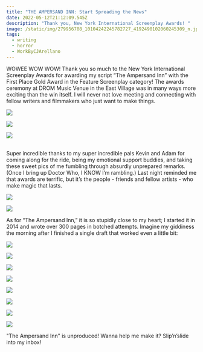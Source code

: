 ```yaml
---
title: "THE AMPERSAND INN: Start Spreading the News"
date: 2022-05-12T21:12:09.545Z
description: "Thank you, New York International Screenplay Awards! "
image: /static/img/279956708_10104242245782727_4192490102060245309_n.jpg
tags:
  - writing
  - horror
  - WorkByCJArellano
---
```

WOWEE WOW WOW! Thank you so much to the New York International Screenplay Awards for awarding my script “The Ampersand Inn” with the First Place Gold Award in the Feature Screenplay category! The awards ceremony at DROM Music Venue in the East Village was in many ways more exciting than the win itself. I will never not love meeting and connecting with fellow writers and filmmakers who just want to make things.  

![](/static/img/279956708_10104242245782727_4192490102060245309_n.jpg)

![](/static/img/280536544_10104242245767757_8841574012743100875_n.jpg)

![](/static/img/5279855508_10104242245772747_7622903366958180888_n.jpg)

\
Super incredible thanks to my super incredible pals Kevin and Adam for coming along for the ride, being my emotional support buddies, and taking these sweet pics of me fumbling through absurdly unprepared remarks. (Once I bring up Doctor Who, I KNOW I’m rambling.) Last night reminded me that awards are terrific, but it’s the people - friends and fellow artists - who make magic that lasts.

![](/static/img/279889835_10104242245762767_8639637562257390218_n.jpg)

![](/static/img/279847578_10104242245787717_509692713505015496_n.jpg)

As for “The Ampersand Inn,” it is so stupidly close to my heart; I started it in 2014 and wrote over 300 pages in botched attempts. Imagine my giddiness the morning after I finished a single draft that worked even a little bit: 

![](/static/img/img_3753.jpeg)

![](/static/img/img_3754.jpeg)

![](/static/img/img_3755.jpeg)

![](/static/img/img_3756.jpeg)

![](/static/img/img_3757.jpeg)

![](/static/img/img_3758.jpeg)

![](/static/img/img_3759.jpeg)

![](/static/img/img_3760.jpeg)

"The Ampersand Inn" is unproduced! Wanna help me make it? Slip’n’slide into my inbox!